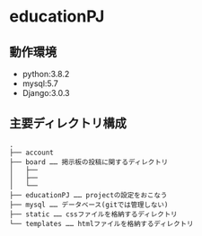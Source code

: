 # educationPJ

## 動作環境

* python:3.8.2
* mysql:5.7
* Django:3.0.3

## 主要ディレクトリ構成

```
.
├── account
├── board …… 掲示板の投稿に関するディレクトリ
│   ├── 
│   ├── 
│   └── 
├── educationPJ …… projectの設定をおこなう
├── mysql …… データベース(gitでは管理しない)
├── static …… cssファイルを格納するディレクトリ
└── templates …… htmlファイルを格納するディレクトリ

```
